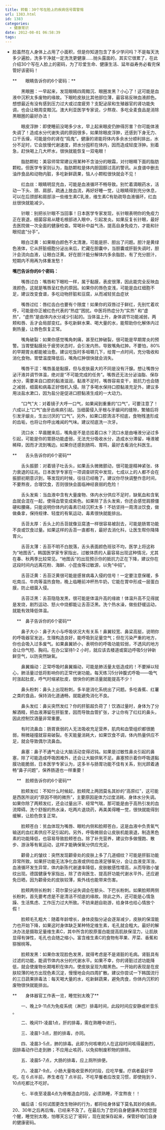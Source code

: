 ```yaml
---
title: 转载：30个写在脸上的疾病信号需警惕
url: 1383.html
id: 1383
categories:
  - 健康常识
date: 2012-08-01 06:58:39
tags:
---
```


*   脸虽然在人身体上占用了小面积，但是你知道包含了多少学问吗？不是每天洗多少遍脸，洗多干净就一定洗洗更健康……抛头露面的，其实它很累了，在此介绍30个写在人脸上的密码，为了珍爱生命、健康生活、延年益寿务必看完保管好该密码！
    
    **　　眼睛告诉你的6个密码：**
    
    　　黑眼圈：一早起来，发现眼睛四周黯沉、眼圈发黑？小心了！这可能是血液中沉积太多废物的缘故。下眼睑皮肤比其他部位薄，最容易反映血液颜色。想想最近有没有感到压力过大或过度疲劳？支配泌尿和生殖器官的肾功能失调，也会让眼周变黯沉。澳大利亚医学专家说，少熬夜、多吃全麦食品是消除黑眼圈的最好办法！
    
    　　眼皮浮肿：即使睡前没喝多少水，早上起来眼皮仍肿得厉害？你可能体液失调了！造成水分代谢失调的原因很多，如果除眼皮浮肿，还感到下身无力、口干舌燥，可能是你的肾在“捣鬼”。健康的肾能将体内多余水分顺利排出，水分不足时，它会放慢代谢速度，把水分囤积在体内，因而造成轻度浮肿。别着急，赶快喝上几大杯水，很快就能恢复一双电眼！
    
    　　脂肪颗粒：美容师常常建议用某种不含油分的眼霜，对付眼睛下面的脂肪颗粒。但医学专家则认为，脂肪颗粒是体内胆固醇过高的警讯。从食谱中删去油炸食品和动物内脏，多吃新鲜蔬果，恼人小颗粒很快就会不见！
    
    　　红血丝：眼睛明显充血，可能是血液循环不畅导致。别忙着滴眼药水，活动一下头、颈、肩部，疏通上肢血流，再好好睡一觉，让眼睛得到充分休息，可以在后颈部和肩部涂一些维生素C乳液，维生素C有助疏导血液循环，红血丝很快就能减少。
    
    　　针眼：别把长针眼不当回事！日本医学专家发现，长针眼表明你的免疫力正在衰退，细菌容易从睫毛根部进入眼中，引起发炎。如果反复长针眼，最好去医院做一次全面的健康检查。常喝补中益气汤，提高自身免疫力，才能和针眼彻底“分手”。
    
    　　眼白泛黄：如果眼白颜色不太清澈，可能是肝、胆出了问题。胆汁是黄绿色液体，它从肝脏细胞分泌出来后，贮藏在胆囊中，当胆囊或肝脏失调时，胆汁会流向血液，让眼白泛黄。好在胆汁能分解体内多余脂肪，有了充分胆汁，短期内不用再为体重发愁！
    
    **嘴巴告诉你的6个密码：**
    
    　　嘴唇过白：嘴唇和下眼睑一样，属于黏膜，表皮很薄，因此能完全反映血液颜色，这就是嘴唇呈红色的原因。如果你的唇色变浅，可能是血红细胞不足，建议改变食谱，多吃动物肝脏和豆腐，从而减轻贫血症状
    
    　　嘴唇过红：唇红齿白也要有个限度！如果你的双唇过于鲜红，先别忙着欢呼，可能是你正被红色代表的“热症”困扰。中医将热症分为“实热” 和“虚热”，“虚热”是由体内水分减少引起的。当体温上升，身体调节功能减弱，两颊和唇、舌才会局部变红。多吃新鲜水果、喝大量的水，能帮助你化解体内过剩热量，让唇色恢复正常。
    
    　　嘴角破裂：如果你感觉嘴角刺痛，甚至红肿破裂，很可能是早期胃炎的预警。当胃壁黏膜处于疲劳状态时，会引发内热，导致嘴角红肿。不要怕，80%的早期胃炎都能被治愈。建议吃饭时多咀嚼几下，给胃一点时间，充分吸收和消化食物。胃壁温度降低后，嘴角红肿很快就会消失。
    
    　　嘴唇干涩：嘴唇虽是黏膜，但与皮肤最大的不同是没有汗腺。想让嘴唇分泌汗液并调节体温，绝对是“不可能完成的任务”。嘴唇还无法分泌油脂、保存水分，需要来自口腔的黏液滋润，黏液不足时，嘴唇容易变干，抵抗力也会随之减弱，细菌和病毒正好借机入侵。除了多喝水保持口腔黏液充足外，建议多用淡盐水漱口，因为盐分是促进口腔黏液生成的一大动力。
    
    　　“口气”大：对着镜子大呼一口气，如果闻到重重的“口气”，可要注意了！六成以上“口气”由牙齿疾病引起。当细菌侵入牙根与牙龈间的缝隙，繁殖后将引发牙龈炎，生出讨厌的“口气”。另外，如果口腔清洁不彻底，食物残渣形成的齿垢，也将让你呼出难闻的气味。建议彻底洗一次牙。
    
    　　流口水：早晨醒来后，嘴角是不是总挂着口水？流口水是由唾液分泌过多引起，可能是你的胃肠功能虚弱，无法充分吸收水分，造成水分滞留，唾液被稀释，因而才流到嘴边。如果你还感到肠鸣、胃鸣，最好去看消化科医生。
    
    **　　舌头告诉你的6个密码**
    
    　　舌头振颤：对着镜子吐舌头，如果舌头微微颤动，很可能是精神紧张、体力衰退的征兆。日本医学专家在一项调查研究中发现，七成以上的人都不会在振颤初期意识到，等发现的时候，往往已经晚了。建议你尽快调整作息时间，不要熬夜，合理饮食，否则很快会面临神经衰弱的危险！
    
    　　舌头发紫：当血液中含有大量废物、体内水分供应不足时，缺氧血和含氧血就会混在一起，使得血管变成紫色。如果除了舌头发紫，你还会感觉肩膀僵硬和腰痛，只能说明你体内的毒素已经沉积太多！不妨坚持一周清淡饮食，做做桑拿，保持规律、轻度的有氧运动，毒素很快就能排出。
    
    　　舌苔太厚：舌头上的舌苔就像豆腐渣一样很容易被刮去，可能是肠胃功能不良或饮食过量。如果这样的舌苔一直都有，最好去消化科，让医生帮你降降胃火。
    
    　　舌苔太薄：舌苔不明不白脱落，舌头表面颜色班驳不均，医学上将这称为“地图舌”。韩国医学家专家指出，过敏体质的人最容易出现这种情况，尤其在春、秋两季比较常见。“地图舌”的出现预示你的抵抗力正在下降，建议你在这段时间内远离花粉、海鲜、小昆虫等过敏源，以免“中招”。
    
    　　舌苔泛黄：舌苔泛黄很可能是感冒病毒入侵的信号！一定要注意保暖，多吃南瓜、牛肉等温热食物，晚上临睡前冲杯热牛奶，它能在胃中形成一层蛋白膜，防止细菌入侵。
    
    　　舌苔泛黑：舌苔隐隐发黑，很可能是体温升高的缘故！体温升高不见得就是发烧，剧烈运动、怒火中烧都能让舌苔泛黑。洗个热水澡，做些舒缓运动，就能有效降低体温。
    
    　**　鼻子告诉你的6个密码**
    
    　　鼻子大小：鼻子大小与呼吸状况大有关系！鼻翼较宽、鼻梁高挺，说明你的呼吸器官发达，生理构造良好，能呼吸到足量空气；但在污染严重的地方，你也会吸入过多废气。如果鼻翼娇小，表明你的呼吸功能较弱，不透风的地方会让你气短、胸闷。在办公室待1-2 小时，就应该去楼道或窗边呼吸5分钟新鲜空气，以防突然缺氧。
    
    　　鼻翼煽动：正常呼吸时鼻翼煽动，可能是肺活量太低造成的！不要掉以轻心，肺活量过低将影响你的正常代谢功能。每天练习5分钟腹式呼吸——吸气时涨起肚皮，呼气时缩紧肚皮，很快你的肺活量就能提高不少！
    
    　　鼻头粉刺：鼻头上出现粉刺，多半是消化系统出了问题。多吃香蕉、红薯之类的食品，保持消化道通畅，就能避免消化不良。
    
    　　鼻头发红：鼻尖突然发红？你的肝脏超负荷了！饮酒过量时，身体为了分解酒精，把血液滞留在肝脏里，因而导致血管扩张，才让你有了红红的鼻头，因此控制饮酒量非常重要。
    
    　　有时流鼻血：肠胃衰弱的人无法吸收充足营养，肌肉和血管组织都很脆弱，稍微碰撞就容易破裂。冬天能量消耗大，如果饮食不调，体内热量供应不足，就会导致偶尔流鼻血。
    
    　　鼻塞：鼻子不通气会让大脑活动变得迟钝。如果是过敏性鼻炎引起的鼻塞，除了可能造成呼吸困难外，还会让大脑供氧不足。鼻塞预示着你呼吸道黏膜功能脆弱，日本医学专家认为，这多半与肠胃功能不佳有关系，别光顾着通畅“鼻子问题”，保养肠道也一样重要！
    
    　**　脸颊告诉你的6个密码**
    
    　　脸颊发红：不知什么时候起，脸颊爬上两团莫名其妙的“高原红”，这可能是西医所说的“原因不明的微热”，主要原因是体力过度消耗、身体水分失调。如果你除了两颊发红，还会过量出汗、经常气喘，那可能是由于高热引发的血流障碍。洗个舒服的热水澡，吃两片退烧药，再美美得睡一觉，很快就能得到缓解，让脸色恢复正常。
    
    　　脸颊苍白：贫血体现为嘴唇、眼睑内侧和脸颊苍白，这是血液中负责氧气输送的血红素供应不足引起的。另外，呼吸微弱会让皮肤机能衰退，制造黑色素的功能降低，也容易导致脸颊苍白。除了补充营养，建议你多做慢跑、散步、游泳等有氧运动，这样才能确保氧分供应充足。
    
    　　颧骨上的皱纹：突然发现颧骨处的皮肤上多了几道细纹？可能是肝脏功能异常所致。如果肝功能无法净化血液或供给血液足够氧分，会让血液变浑浊，血液循环发生异常，体内新陈代谢速率降低，皮肤敏感性增高，从而导致小皱纹出现。德国健康专家指出，除了咨询医生、提高肝功能代谢水平外，还应避免日晒，因为颧骨处的皮肤较薄，紫外线也能带来伤害。
    
    　　脸颊两侧长粉刺：荷尔蒙分泌失调会在额头、下巴长粉刺。如果脸颊两侧长粉刺，首先要考虑是不是清洁不彻底的缘故。除此之外，还可能是心情急躁、生活焦虑、工作压力过大所致。不妨来趟自助游，给身体也给心情放个假！
    
    　　脸颊毛孔粗大：随着年龄增长，身体皮脂分泌会逐渐减少，皮肤的保湿能力也开始下降，如果这时身体缺乏某种特定维生素，毛孔就会粗大。最好的解决办法是摄取足量维生素C，其中所含的胶原蛋白能提高肌肤保湿力，让肌肤显得有弹性，毛孔也会随之缩小。富含维生素C的食物有苹果、芹菜、香蕉和猕猴桃等。
    
    　　脸颊发黑：如果你发现脸色发黑，就得考虑是不是肾脏的毛病。肾脏具有过滤的功能，能调节体内水分的代谢水平。如果不幸，你的肾脏过滤功能降低，就会使废物长期堆积在体内，使皮肤呈现为黯黑色。一开始的表现是在皮肤较薄的地方出现色素沉淀，慢慢地会向四周扩散。建议你尝试一下韩国流行的三日蔬果排毒法：每天喝大量的水，吃新鲜蔬果，避免肉食，你体内沉积的废物很快就能排出。
    
    **　　身体器官工作表一览，睡觉别太晚了**
    
    　　一、晚上9-11点为免疫系统（淋巴）排毒时间，此段时间应安静或听音乐 。
    
    　　二、晚间11-凌晨1点，肝的排毒，需在熟睡中进行。
    
    　　三、凌晨1-3点，胆的排毒，亦同。
    
    　　四、凌晨3-5点，肺的排毒。此即为何咳嗽的人在这段时间咳得最剧烈，因排毒动作已走到肺；不应用止咳药，以免抑制废积物的排除。
    
    　　五、凌晨5-7点，大肠的排毒，应上厕所排便。
    
    　　六、凌晨7-9点，小肠大量吸收营养的时段，应吃早餐。疗病者最好早吃，在６点半前，养生者在７点半前，不吃早餐者应改变习惯，即使拖到９、10点吃都比不吃好。
    
    　　七、半夜至凌晨4点为脊椎造血时段，必须熟睡，不宜熬夜！！
    
    　　编后语：任何试图更改生物钟的行为，都将给身体留下莫名其妙的疾病，20、30年之后再后悔，已经来不及了。在最后为了您的自身健康再次给您提个醒，睡觉别太晚，怕哪天忘记了‘密码’，现在就保存起来，保管好咱们自身的健康密码。
